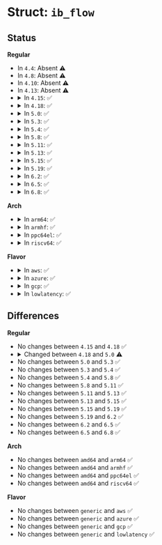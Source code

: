 # Struct: <code>ib_flow</code>

## Status
<b>Regular</b>
<ul>
<li>
In <code>4.4</code>: Absent ⚠️
</li>
<li>
In <code>4.8</code>: Absent ⚠️
</li>
<li>
In <code>4.10</code>: Absent ⚠️
</li>
<li>
In <code>4.13</code>: Absent ⚠️
</li>
<li>
<details>
<summary>In <code>4.15</code>: ✅</summary>

```c
struct ib_flow {
    struct ib_qp *qp;
    struct ib_uobject *uobject;
};
```
</details>
</li>
<li>
<details>
<summary>In <code>4.18</code>: ✅</summary>

```c
struct ib_flow {
    struct ib_qp *qp;
    struct ib_uobject *uobject;
};
```
</details>
</li>
<li>
<details>
<summary>In <code>5.0</code>: ✅</summary>

```c
struct ib_flow {
    struct ib_qp *qp;
    struct ib_device *device;
    struct ib_uobject *uobject;
};
```
</details>
</li>
<li>
<details>
<summary>In <code>5.3</code>: ✅</summary>

```c
struct ib_flow {
    struct ib_qp *qp;
    struct ib_device *device;
    struct ib_uobject *uobject;
};
```
</details>
</li>
<li>
<details>
<summary>In <code>5.4</code>: ✅</summary>

```c
struct ib_flow {
    struct ib_qp *qp;
    struct ib_device *device;
    struct ib_uobject *uobject;
};
```
</details>
</li>
<li>
<details>
<summary>In <code>5.8</code>: ✅</summary>

```c
struct ib_flow {
    struct ib_qp *qp;
    struct ib_device *device;
    struct ib_uobject *uobject;
};
```
</details>
</li>
<li>
<details>
<summary>In <code>5.11</code>: ✅</summary>

```c
struct ib_flow {
    struct ib_qp *qp;
    struct ib_device *device;
    struct ib_uobject *uobject;
};
```
</details>
</li>
<li>
<details>
<summary>In <code>5.13</code>: ✅</summary>

```c
struct ib_flow {
    struct ib_qp *qp;
    struct ib_device *device;
    struct ib_uobject *uobject;
};
```
</details>
</li>
<li>
<details>
<summary>In <code>5.15</code>: ✅</summary>

```c
struct ib_flow {
    struct ib_qp *qp;
    struct ib_device *device;
    struct ib_uobject *uobject;
};
```
</details>
</li>
<li>
<details>
<summary>In <code>5.19</code>: ✅</summary>

```c
struct ib_flow {
    struct ib_qp *qp;
    struct ib_device *device;
    struct ib_uobject *uobject;
};
```
</details>
</li>
<li>
<details>
<summary>In <code>6.2</code>: ✅</summary>

```c
struct ib_flow {
    struct ib_qp *qp;
    struct ib_device *device;
    struct ib_uobject *uobject;
};
```
</details>
</li>
<li>
<details>
<summary>In <code>6.5</code>: ✅</summary>

```c
struct ib_flow {
    struct ib_qp *qp;
    struct ib_device *device;
    struct ib_uobject *uobject;
};
```
</details>
</li>
<li>
<details>
<summary>In <code>6.8</code>: ✅</summary>

```c
struct ib_flow {
    struct ib_qp *qp;
    struct ib_device *device;
    struct ib_uobject *uobject;
};
```
</details>
</li>
</ul>
<b>Arch</b>
<ul>
<li>
<details>
<summary>In <code>arm64</code>: ✅</summary>

```c
struct ib_flow {
    struct ib_qp *qp;
    struct ib_device *device;
    struct ib_uobject *uobject;
};
```
</details>
</li>
<li>
<details>
<summary>In <code>armhf</code>: ✅</summary>

```c
struct ib_flow {
    struct ib_qp *qp;
    struct ib_device *device;
    struct ib_uobject *uobject;
};
```
</details>
</li>
<li>
<details>
<summary>In <code>ppc64el</code>: ✅</summary>

```c
struct ib_flow {
    struct ib_qp *qp;
    struct ib_device *device;
    struct ib_uobject *uobject;
};
```
</details>
</li>
<li>
<details>
<summary>In <code>riscv64</code>: ✅</summary>

```c
struct ib_flow {
    struct ib_qp *qp;
    struct ib_device *device;
    struct ib_uobject *uobject;
};
```
</details>
</li>
</ul>
<b>Flavor</b>
<ul>
<li>
<details>
<summary>In <code>aws</code>: ✅</summary>

```c
struct ib_flow {
    struct ib_qp *qp;
    struct ib_device *device;
    struct ib_uobject *uobject;
};
```
</details>
</li>
<li>
<details>
<summary>In <code>azure</code>: ✅</summary>

```c
struct ib_flow {
    struct ib_qp *qp;
    struct ib_device *device;
    struct ib_uobject *uobject;
};
```
</details>
</li>
<li>
<details>
<summary>In <code>gcp</code>: ✅</summary>

```c
struct ib_flow {
    struct ib_qp *qp;
    struct ib_device *device;
    struct ib_uobject *uobject;
};
```
</details>
</li>
<li>
<details>
<summary>In <code>lowlatency</code>: ✅</summary>

```c
struct ib_flow {
    struct ib_qp *qp;
    struct ib_device *device;
    struct ib_uobject *uobject;
};
```
</details>
</li>
</ul>

## Differences
<b>Regular</b>
<ul>
<li>
No changes between <code>4.15</code> and <code>4.18</code> ✅
</li>
<li>
<details>
<summary>Changed between <code>4.18</code> and <code>5.0</code> ⚠️</summary>
<ul>
<li>
<b>Field added. </b>
<code>struct ib_device *device</code>
</li>
</ul>
</details>
</li>
<li>
No changes between <code>5.0</code> and <code>5.3</code> ✅
</li>
<li>
No changes between <code>5.3</code> and <code>5.4</code> ✅
</li>
<li>
No changes between <code>5.4</code> and <code>5.8</code> ✅
</li>
<li>
No changes between <code>5.8</code> and <code>5.11</code> ✅
</li>
<li>
No changes between <code>5.11</code> and <code>5.13</code> ✅
</li>
<li>
No changes between <code>5.13</code> and <code>5.15</code> ✅
</li>
<li>
No changes between <code>5.15</code> and <code>5.19</code> ✅
</li>
<li>
No changes between <code>5.19</code> and <code>6.2</code> ✅
</li>
<li>
No changes between <code>6.2</code> and <code>6.5</code> ✅
</li>
<li>
No changes between <code>6.5</code> and <code>6.8</code> ✅
</li>
</ul>
<b>Arch</b>
<ul>
<li>
No changes between <code>amd64</code> and <code>arm64</code> ✅
</li>
<li>
No changes between <code>amd64</code> and <code>armhf</code> ✅
</li>
<li>
No changes between <code>amd64</code> and <code>ppc64el</code> ✅
</li>
<li>
No changes between <code>amd64</code> and <code>riscv64</code> ✅
</li>
</ul>
<b>Flavor</b>
<ul>
<li>
No changes between <code>generic</code> and <code>aws</code> ✅
</li>
<li>
No changes between <code>generic</code> and <code>azure</code> ✅
</li>
<li>
No changes between <code>generic</code> and <code>gcp</code> ✅
</li>
<li>
No changes between <code>generic</code> and <code>lowlatency</code> ✅
</li>
</ul>
